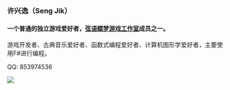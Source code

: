 ### 许兴逸（Seng Jik）
#### 一个普通的独立游戏爱好者，[弦语蝶梦游戏工作室](http://xydm.xyz)成员之一。
游戏开发者、古典音乐爱好者、函数式编程爱好者、计算机图形学爱好者，主要使用F#进行编程。

QQ: 853974536

![](https://github-readme-stats.vercel.app/api?username=Seng-Jik&show_icons=true&theme=tokyonight)    

